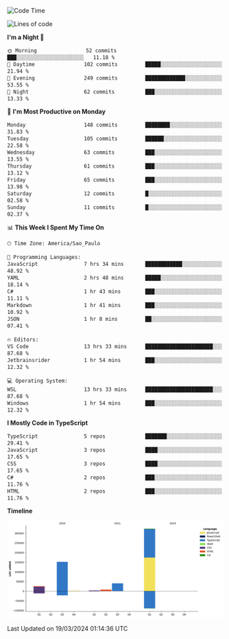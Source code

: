 <!--START_SECTION:waka-->
![Code Time](http://img.shields.io/badge/Code%20Time-2%2C362%20hrs%2047%20mins-blue)

![Lines of code](https://img.shields.io/badge/From%20Hello%20World%20I%27ve%20Written-554.3%20thousand%20lines%20of%20code-blue)

**I'm a Night 🦉** 

```text
🌞 Morning                52 commits          ███░░░░░░░░░░░░░░░░░░░░░░   11.18 % 
🌆 Daytime                102 commits         █████░░░░░░░░░░░░░░░░░░░░   21.94 % 
🌃 Evening                249 commits         █████████████░░░░░░░░░░░░   53.55 % 
🌙 Night                  62 commits          ███░░░░░░░░░░░░░░░░░░░░░░   13.33 % 
```
📅 **I'm Most Productive on Monday** 

```text
Monday                   148 commits         ████████░░░░░░░░░░░░░░░░░   31.83 % 
Tuesday                  105 commits         ██████░░░░░░░░░░░░░░░░░░░   22.58 % 
Wednesday                63 commits          ███░░░░░░░░░░░░░░░░░░░░░░   13.55 % 
Thursday                 61 commits          ███░░░░░░░░░░░░░░░░░░░░░░   13.12 % 
Friday                   65 commits          ███░░░░░░░░░░░░░░░░░░░░░░   13.98 % 
Saturday                 12 commits          █░░░░░░░░░░░░░░░░░░░░░░░░   02.58 % 
Sunday                   11 commits          █░░░░░░░░░░░░░░░░░░░░░░░░   02.37 % 
```


📊 **This Week I Spent My Time On** 

```text
🕑︎ Time Zone: America/Sao_Paulo

💬 Programming Languages: 
JavaScript               7 hrs 34 mins       ████████████░░░░░░░░░░░░░   48.92 % 
YAML                     2 hrs 48 mins       █████░░░░░░░░░░░░░░░░░░░░   18.14 % 
C#                       1 hr 43 mins        ███░░░░░░░░░░░░░░░░░░░░░░   11.11 % 
Markdown                 1 hr 41 mins        ███░░░░░░░░░░░░░░░░░░░░░░   10.92 % 
JSON                     1 hr 8 mins         ██░░░░░░░░░░░░░░░░░░░░░░░   07.41 % 

🔥 Editors: 
VS Code                  13 hrs 33 mins      ██████████████████████░░░   87.68 % 
Jetbrainsrider           1 hr 54 mins        ███░░░░░░░░░░░░░░░░░░░░░░   12.32 % 

💻 Operating System: 
WSL                      13 hrs 33 mins      ██████████████████████░░░   87.68 % 
Windows                  1 hr 54 mins        ███░░░░░░░░░░░░░░░░░░░░░░   12.32 % 
```

**I Mostly Code in TypeScript** 

```text
TypeScript               5 repos             ███████░░░░░░░░░░░░░░░░░░   29.41 % 
JavaScript               3 repos             ████░░░░░░░░░░░░░░░░░░░░░   17.65 % 
CSS                      3 repos             ████░░░░░░░░░░░░░░░░░░░░░   17.65 % 
C#                       2 repos             ███░░░░░░░░░░░░░░░░░░░░░░   11.76 % 
HTML                     2 repos             ███░░░░░░░░░░░░░░░░░░░░░░   11.76 % 
```



**Timeline**

![Lines of Code chart](https://raw.githubusercontent.com/jonhoffmam/jonhoffmam/master/assets/bar_graph.png)


 Last Updated on 19/03/2024 01:14:36 UTC
<!--END_SECTION:waka-->
